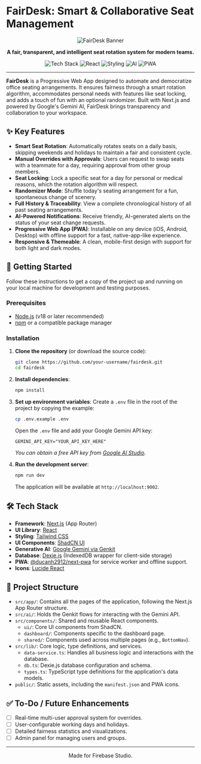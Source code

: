 
# FairDesk: Smart & Collaborative Seat Management

<div align="center">
  <img src="https://placehold.co/600x300.png?text=FairDesk" alt="FairDesk Banner" data-ai-hint="office collaboration"/>
</div>

<p align="center">
  <strong>A fair, transparent, and intelligent seat rotation system for modern teams.</strong>
</p>

<p align="center">
  <img alt="Tech Stack" src="https://img.shields.io/badge/tech-Next.js-black?logo=next.js">
  <img alt="React" src="https://img.shields.io/badge/framework-React-blue?logo=react">
  <img alt="Styling" src="https://img.shields.io/badge/styling-Tailwind_CSS-38B2AC?logo=tailwind-css">
  <img alt="AI" src="https://img.shields.io/badge/AI-Google_Gemini-4285F4?logo=google-gemini">
  <img alt="PWA" src="https://img.shields.io/badge/PWA-Installable-5A0FC8?logo=pwa">
</p>

---

**FairDesk** is a Progressive Web App designed to automate and democratize office seating arrangements. It ensures fairness through a smart rotation algorithm, accommodates personal needs with features like seat locking, and adds a touch of fun with an optional randomizer. Built with Next.js and powered by Google's Gemini AI, FairDesk brings transparency and collaboration to your workspace.

## ✨ Key Features

- **Smart Seat Rotation**: Automatically rotates seats on a daily basis, skipping weekends and holidays to maintain a fair and consistent cycle.
- **Manual Overrides with Approvals**: Users can request to swap seats with a teammate for a day, requiring approval from other group members.
- **Seat Locking**: Lock a specific seat for a day for personal or medical reasons, which the rotation algorithm will respect.
- **Randomizer Mode**: Shuffle today's seating arrangement for a fun, spontaneous change of scenery.
- **Full History & Traceability**: View a complete chronological history of all past seating arrangements.
- **AI-Powered Notifications**: Receive friendly, AI-generated alerts on the status of your seat change requests.
- **Progressive Web App (PWA)**: Installable on any device (iOS, Android, Desktop) with offline support for a fast, native-app-like experience.
- **Responsive & Themeable**: A clean, mobile-first design with support for both light and dark modes.

## 🚀 Getting Started

Follow these instructions to get a copy of the project up and running on your local machine for development and testing purposes.

### Prerequisites

- [Node.js](https://nodejs.org/) (v18 or later recommended)
- [npm](https://www.npmjs.com/) or a compatible package manager

### Installation

1.  **Clone the repository** (or download the source code):
    ```sh
    git clone https://github.com/your-username/fairdesk.git
    cd fairdesk
    ```

2.  **Install dependencies**:
    ```sh
    npm install
    ```

3.  **Set up environment variables**:
    Create a `.env` file in the root of the project by copying the example:
    ```sh
    cp .env.example .env
    ```
    Open the `.env` file and add your Google Gemini API key:
    ```
    GEMINI_API_KEY="YOUR_API_KEY_HERE"
    ```
    *You can obtain a free API key from [Google AI Studio](https://aistudio.google.com/app/apikey).*

4.  **Run the development server**:
    ```sh
    npm run dev
    ```
    The application will be available at `http://localhost:9002`.

## 🛠️ Tech Stack

- **Framework**: [Next.js](https://nextjs.org/) (App Router)
- **UI Library**: [React](https://react.dev/)
- **Styling**: [Tailwind CSS](https://tailwindcss.com/)
- **UI Components**: [ShadCN UI](https://ui.shadcn.com/)
- **Generative AI**: [Google Gemini via Genkit](https://firebase.google.com/docs/genkit)
- **Database**: [Dexie.js](https://dexie.org/) (IndexedDB wrapper for client-side storage)
- **PWA**: [@ducanh2912/next-pwa](https://github.com/DuCanh2912/next-pwa) for service worker and offline support.
- **Icons**: [Lucide React](https://lucide.dev/)

## 📂 Project Structure

- `src/app/`: Contains all the pages of the application, following the Next.js App Router structure.
- `src/ai/`: Holds the Genkit flows for interacting with the Gemini API.
- `src/components/`: Shared and reusable React components.
  - `ui/`: Core UI components from ShadCN.
  - `dashboard/`: Components specific to the dashboard page.
  - `shared/`: Components used across multiple pages (e.g., `BottomNav`).
- `src/lib/`: Core logic, type definitions, and services.
  - `data-service.ts`: Handles all business logic and interactions with the database.
  - `db.ts`: Dexie.js database configuration and schema.
  - `types.ts`: TypeScript type definitions for the application's data models.
- `public/`: Static assets, including the `manifest.json` and PWA icons.

## ✅ To-Do / Future Enhancements

- [ ] Real-time multi-user approval system for overrides.
- [ ] User-configurable working days and holidays.
- [ ] Detailed fairness statistics and visualizations.
- [ ] Admin panel for managing users and groups.

---

<p align="center">
  Made for Firebase Studio.
</p>
